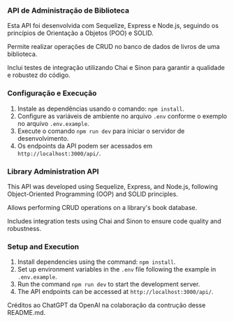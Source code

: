 <h3><b>API de Administração de Biblioteca</b></h3>
<p>Esta API foi desenvolvida com Sequelize, Express e Node.js, seguindo os princípios de Orientação a Objetos (POO) e SOLID.</p>
<p>Permite realizar operações de CRUD no banco de dados de livros de uma biblioteca.</p>
<p>Inclui testes de integração utilizando Chai e Sinon para garantir a qualidade e robustez do código.</p>
<h3><b>Configuração e Execução</b></h3>
<ol>
  <li>Instale as dependências usando o comando: <code>npm install</code>.</li>
  <li>Configure as variáveis de ambiente no arquivo <code>.env</code> conforme o exemplo no arquivo <code>.env.example</code>.</li>
  <li>Execute o comando <code>npm run dev</code> para iniciar o servidor de desenvolvimento.</li>
  <li>Os endpoints da API podem ser acessados em <code>http://localhost:3000/api/</code>.</li>
</ol>
<h3><b>Library Administration API</b></h3>
<p>This API was developed using Sequelize, Express, and Node.js, following Object-Oriented Programming (OOP) and SOLID principles.</p>
<p>Allows performing CRUD operations on a library's book database.</p>
<p>Includes integration tests using Chai and Sinon to ensure code quality and robustness.</p>
<h3><b>Setup and Execution</b></h3>
<ol>
  <li>Install dependencies using the command: <code>npm install</code>.</li>
  <li>Set up environment variables in the <code>.env</code> file following the example in <code>.env.example</code>.</li>
  <li>Run the command <code>npm run dev</code> to start the development server.</li>
  <li>The API endpoints can be accessed at <code>http://localhost:3000/api/</code>.</li>
</ol>

Créditos ao ChatGPT da OpenAI na colaboração da contrução desse README.md.
